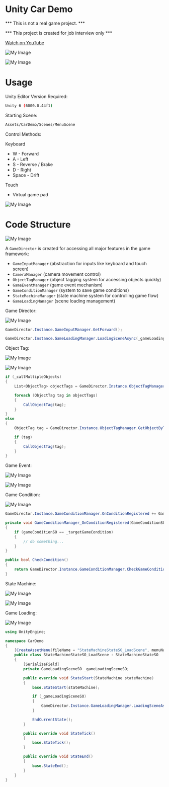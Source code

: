 # Unity Car Demo

*** This is not a real game project. ***

*** This project is created for job interview only ***

[Watch on YouTube](https://www.youtube.com/watch?v=wJs94ibcN6Y)

![My Image](ReadmeImages/MainMenuScene.jpg)

![My Image](ReadmeImages/CarDemoScene_Stage01.jpg)

# Usage
Unity Editor Version Required:
```bash
Unity 6 (6000.0.44f1)
```

Starting Scene:
```bash
Assets/CarDemo/Scenes/MenuScene
```

Control Methods:

Keyboard
- W - Forward
- A - Left
- S - Reverse / Brake
- D - Right
- Space - Drift

Touch
- Virtual game pad

![My Image](ReadmeImages/VirtualGamePadControl.jpg)  

# Code Structure
![My Image](ReadmeImages/GeneralCodeStructure.jpg)

A `GameDirector` is created for accessing all major features in the game framework:
- `GameInputManager` (abstraction for inputs like keyboard and touch screen)
- `CameraManager` (camera movement control)
- `ObjectTagManager` (object tagging system for accessing objects quickly)
- `GameEventManager` (game event mechanism)
- `GameConditionManager` (system to save game conditions)
- `StateMachineManager` (state machine system for controlling game flow)
- `GameLoadingManager` (scene loading management)

Game Director:

![My Image](ReadmeImages/GameDirector.jpg)

```csharp
GameDirector.Instance.GameInputManager.GetForward();
```

```csharp
GameDirector.Instance.GameLoadingManager.LoadingSceneAsync(_gameLoadingSceneSO);
```

Object Tag:

![My Image](ReadmeImages/ObjectTag.jpg)

![My Image](ReadmeImages/ObjectTagSO.jpg)

```csharp
if (_callMultipleObjects)
{
    List<ObjectTag> objectTags = GameDirector.Instance.ObjectTagManager.GetObjectsByTag(_objectTag);

    foreach (ObjectTag tag in objectTags)
    {
        CallObjectTag(tag);
    }
}
else
{
    ObjectTag tag = GameDirector.Instance.ObjectTagManager.GetObjectByTag(_objectTag);

    if (tag)
    {
        CallObjectTag(tag);
    }
}
```

Game Event:

![My Image](ReadmeImages/GameEventTrigger.jpg)

![My Image](ReadmeImages/GameEventListener.jpg)

Game Condition:

![My Image](ReadmeImages/GameConditionTrigger.jpg)

```csharp
GameDirector.Instance.GameConditionManager.OnConditionRegistered += GameConditionManager_OnConditionRegistered;

private void GameConditionManager_OnConditionRegistered(GameConditionSO gameConditionSO)
{
    if (gameConditionSO == _targetGameCondition)
    {
        // do something...
    }
}

public bool CheckCondition()
{
    return GameDirector.Instance.GameConditionManager.CheckGameCondition(_targetGameCondition);
}
```

State Machine:

![My Image](ReadmeImages/StateMachine.jpg)

![My Image](ReadmeImages/StateMachineSO.jpg)

Game Loading:

![My Image](ReadmeImages/GameLoadingTrigger.jpg)

```csharp
using UnityEngine;

namespace CarDemo
{
    [CreateAssetMenu(fileName = "StateMachineStateSO_LoadScene", menuName = "Car Demo/SO/Game State/Load Scene")]
    public class StateMachineStateSO_LoadScene : StateMachineStateSO
    {
        [SerializeField]
        private GameLoadingSceneSO _gameLoadingSceneSO;

        public override void StateStart(StateMachine stateMachine)
        {
            base.StateStart(stateMachine);

            if (_gameLoadingSceneSO)
            {
                GameDirector.Instance.GameLoadingManager.LoadingSceneAsync(_gameLoadingSceneSO);
            }

            EndCurrentState();
        }

        public override void StateTick()
        {
            base.StateTick();
        }

        public override void StateEnd()
        {
            base.StateEnd();
        }
    }
}
```
